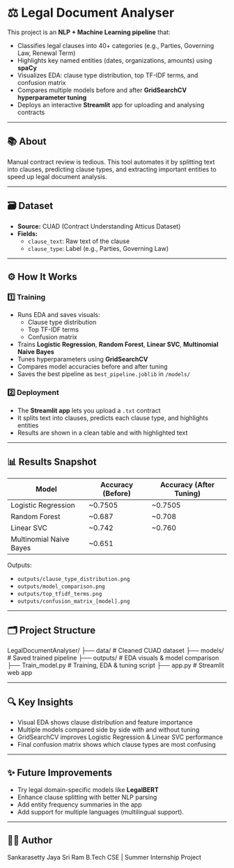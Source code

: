 # ⚖️ Legal Document Analyser

This project is an **NLP + Machine Learning pipeline** that:
- Classifies legal clauses into 40+ categories (e.g., Parties, Governing Law, Renewal Term)
- Highlights key named entities (dates, organizations, amounts) using **spaCy**
- Visualizes EDA: clause type distribution, top TF-IDF terms, and confusion matrix
- Compares multiple models before and after **GridSearchCV hyperparameter tuning**
- Deploys an interactive **Streamlit** app for uploading and analysing contracts

---

## 📚 About

Manual contract review is tedious. This tool automates it by splitting text into clauses, predicting clause types, and extracting important entities to speed up legal document analysis.

---

## 🗃️ Dataset

- **Source:** CUAD (Contract Understanding Atticus Dataset)
- **Fields:**
  - `clause_text`: Raw text of the clause
  - `clause_type`: Label (e.g., Parties, Governing Law)

---

## ⚙️ How It Works

### 1️⃣ Training

- Runs EDA and saves visuals:
  - Clause type distribution
  - Top TF-IDF terms
  - Confusion matrix
- Trains **Logistic Regression**, **Random Forest**, **Linear SVC**, **Multinomial Naive Bayes**
- Tunes hyperparameters using **GridSearchCV**
- Compares model accuracies before and after tuning
- Saves the best pipeline as `best_pipeline.joblib` in `/models/`

### 2️⃣ Deployment

- The **Streamlit app** lets you upload a `.txt` contract
- It splits text into clauses, predicts each clause type, and highlights entities
- Results are shown in a clean table and with highlighted text

---

## 📊 Results Snapshot

| Model                        | Accuracy (Before)  | Accuracy (After Tuning) |
|------------------------------|--------------------|-------------------------|
| Logistic Regression          | ~0.7505            | ~0.7505                 |
| Random Forest                | ~0.687             | ~0.708                  |
| Linear SVC                   | ~0.742             | ~0.760                  |
| Multinomial Naive Bayes      | ~0.651             |                         |

Outputs:
- `outputs/clause_type_distribution.png`
- `outputs/model_comparison.png`
- `outputs/top_tfidf_terms.png`
- `outputs/confusion_matrix_[model].png`

---

## 🗂️ Project Structure

LegalDocumentAnalyser/
├── data/ # Cleaned CUAD dataset
├── models/ # Saved trained pipeline
├── outputs/ # EDA visuals & model comparison
├── Train_model.py # Training, EDA & tuning script
├── app.py # Streamlit web app


---

## 🔍 Key Insights

- Visual EDA shows clause distribution and feature importance
- Multiple models compared side by side with and without tuning
- GridSearchCV improves Logistic Regression & Linear SVC performance
- Final confusion matrix shows which clause types are most confusing

---

## ✨ Future Improvements

- Try legal domain-specific models like **LegalBERT**
- Enhance clause splitting with better NLP parsing
- Add entity frequency summaries in the app
- Add support for multiple languages (multilingual support).

---

## 👨‍💻 Author

Sankarasetty Jaya Sri Ram
B.Tech CSE | Summer Internship Project
